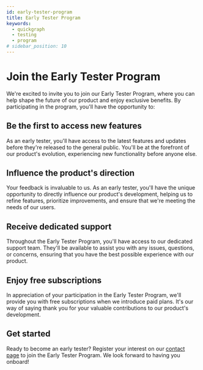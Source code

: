 ```yaml
---
id: early-tester-program
title: Early Tester Program
keywords:
  - quickgraph
  - testing
  - program
# sidebar_position: 10
---
```


# Join the Early Tester Program

We're excited to invite you to join our Early Tester Program, where you can help shape the future of our product and enjoy exclusive benefits. By participating in the program, you'll have the opportunity to:

## Be the first to access new features

As an early tester, you'll have access to the latest features and updates before they're released to the general public. You'll be at the forefront of our product's evolution, experiencing new functionality before anyone else.

## Influence the product's direction

Your feedback is invaluable to us. As an early tester, you'll have the unique opportunity to directly influence our product's development, helping us to refine features, prioritize improvements, and ensure that we're meeting the needs of our users.

## Receive dedicated support

Throughout the Early Tester Program, you'll have access to our dedicated support team. They'll be available to assist you with any issues, questions, or concerns, ensuring that you have the best possible experience with our product.

## Enjoy free subscriptions

In appreciation of your participation in the Early Tester Program, we'll provide you with free subscriptions when we introduce paid plans. It's our way of saying thank you for your valuable contributions to our product's development.

## Get started

Ready to become an early tester? Register your interest on our [contact page](/contact) to join the Early Tester Program. We look forward to having you onboard!
